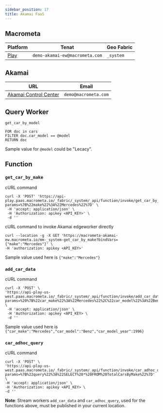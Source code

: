 ```yaml
---
sidebar_position: 17
title: Akamai FaaS
---
```


## Macrometa

| **Platform**                       | **Tenat**                      | **Geo Fabric** |
| ---------------------------------- | ------------------------------ | -------------- |
| [Play](https://play.macrometa.io/) | `demo-akamai-ew@macrometa.com` | `_system`      |

## Akamai

| **URL**                                              | **Email**            |
| ---------------------------------------------------- | -------------------- |
| [Akamai Control Center](https://control.akamai.com/) | `demo@macrometa.com` |

## Query Worker

`get_car_by_model`

```
FOR doc in cars
FILTER doc.car_model == @model
RETURN doc
```

Sample value for `@model` could be "Lecacy".

## Function

### `get_car_by_make`

cURL command

```
curl -X 'POST' 'https://api-play.paas.macrometa.io/_fabric/_system/_api/function/invoke/get_car_by_make?params=%7B%22make%22%3A%22Mercedes%22%7D' \
 -H 'accept: application/json' \
 -H 'Authorization: apikey <API_KEY>' \
 -d ''
```

cURL command to invoke Akamai edgeworker directly

```
curl --location -g -X GET 'https://macrometa-akamai-ew.macrometa.io/mm-_system-get_car_by_make?bindVars={"make":"Mercedes"}' \
-H 'authorization: apikey <API_KEY>'
```

Sample value used here is `{"make":"Mercedes"}`

### `add_car_data`

cURL command

```
curl -X 'POST' \
'https://api-play-us-west.paas.macrometa.io/_fabric/_system/_api/function/invoke/add_car_data?params=%20%7B%22car_make%22%3A%22Mercedes%22%2C%22car_model%22%3A%22Benz%22%2C%22car_model_year%22%3A1996%7D' \
 -H 'accept: application/json' \
 -H 'Authorization: apikey <API_KEY> \
 -d ''
```

Sample value used here is `{"car_make":"Mercedes","car_model":"Benz","car_model_year":1996}`

### `car_adhoc_query`

cURL command

```
curl -X 'POST' \
'https://api-play-us-west.paas.macrometa.io/_fabric/_system/_api/function/invoke/car_adhoc_query?params=%7B%22query%22%3A%22SELECT%20*%20FROM%20TotalCarsByMake%22%7D' \
-H 'accept: application/json' \
-H 'Authorization: apikey <API_KEY> \
-d ''
```

**Note**: Stream workers `add_car_data` and `car_adhoc_query`, used for the functions above, must be published in your current location.
